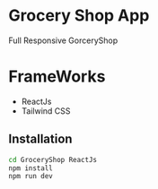 # Grocery Shop App
Full Responsive GorceryShop

# FrameWorks
- ReactJs
- Tailwind CSS

## Installation 
``` bash
cd GroceryShop ReactJs
npm install
npm run dev

```
